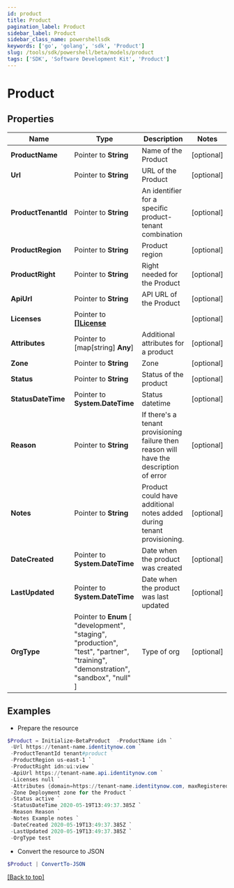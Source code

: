 ```yaml
---
id: product
title: Product
pagination_label: Product
sidebar_label: Product
sidebar_class_name: powershellsdk
keywords: ['go', 'golang', 'sdk', 'Product'] 
slug: /tools/sdk/powershell/beta/models/product
tags: ['SDK', 'Software Development Kit', 'Product']
---
```



# Product

## Properties

Name | Type | Description | Notes
------------ | ------------- | ------------- | -------------
**ProductName** |  Pointer to **String** | Name of the Product | [optional] 
**Url** |  Pointer to **String** | URL of the Product | [optional] 
**ProductTenantId** |  Pointer to **String** | An identifier for a specific product-tenant combination | [optional] 
**ProductRegion** |  Pointer to **String** | Product region | [optional] 
**ProductRight** |  Pointer to **String** | Right needed for the Product | [optional] 
**ApiUrl** |  Pointer to **String** | API URL of the Product | [optional] 
**Licenses** |  Pointer to [**[]License**](license) |  | [optional] 
**Attributes** |  Pointer to [map[string] **Any**] | Additional attributes for a product | [optional] 
**Zone** |  Pointer to **String** | Zone | [optional] 
**Status** |  Pointer to **String** | Status of the product | [optional] 
**StatusDateTime** |  Pointer to **System.DateTime** | Status datetime | [optional] 
**Reason** |  Pointer to **String** | If there&#39;s a tenant provisioning failure then reason will have the description of error | [optional] 
**Notes** |  Pointer to **String** | Product could have additional notes added during tenant provisioning. | [optional] 
**DateCreated** |  Pointer to **System.DateTime** | Date when the product was created | [optional] 
**LastUpdated** |  Pointer to **System.DateTime** | Date when the product was last updated | [optional] 
**OrgType** |  Pointer to  **Enum** [  "development",    "staging",    "production",    "test",    "partner",    "training",    "demonstration",    "sandbox",    "null" ] | Type of org | [optional] 

## Examples

- Prepare the resource
```powershell
$Product = Initialize-BetaProduct  -ProductName idn `
 -Url https://tenant-name.identitynow.com `
 -ProductTenantId tenant#product `
 -ProductRegion us-east-1 `
 -ProductRight idn:ui:view `
 -ApiUrl https://tenant-name.api.identitynow.com `
 -Licenses null `
 -Attributes {domain=https://tenant-name.identitynow.com, maxRegisteredUsers=250} `
 -Zone Deployment zone for the Product `
 -Status active `
 -StatusDateTime 2020-05-19T13:49:37.385Z `
 -Reason Reason `
 -Notes Example notes `
 -DateCreated 2020-05-19T13:49:37.385Z `
 -LastUpdated 2020-05-19T13:49:37.385Z `
 -OrgType test
```

- Convert the resource to JSON
```powershell
$Product | ConvertTo-JSON
```


[[Back to top]](#) 

